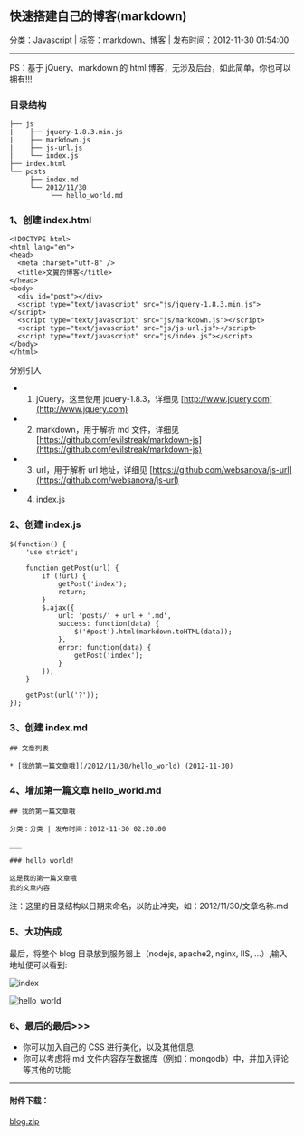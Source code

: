 ## 快速搭建自己的博客(markdown)

分类：Javascript | 标签：markdown、博客 | 发布时间：2012-11-30 01:54:00

___

PS：基于 jQuery、markdown 的 html 博客，无涉及后台，如此简单，你也可以拥有!!!

### 目录结构

    ├── js  
    |    ├── jquery-1.8.3.min.js
    |    ├── markdown.js
    |    ├── js-url.js
    |    └── index.js
    ├── index.html
    └── posts  
         ├── index.md
         └── 2012/11/30
              └── hello_world.md

### 1、创建 index.html

    <!DOCTYPE html>
    <html lang="en">
    <head>
      <meta charset="utf-8" />
      <title>文翼的博客</title>
    </head>
    <body>
      <div id="post"></div>
      <script type="text/javascript" src="js/jquery-1.8.3.min.js"></script>
      <script type="text/javascript" src="js/markdown.js"></script>
      <script type="text/javascript" src="js/js-url.js"></script>
      <script type="text/javascript" src="js/index.js"></script>
    </body>
    </html>


分别引入

* 1) jQuery，这里使用 jquery-1.8.3，详细见 [http://www.jquery.com](http://www.jquery.com)
* 2) markdown，用于解析 md 文件，详细见 [https://github.com/evilstreak/markdown-js](https://github.com/evilstreak/markdown-js)
* 3) url，用于解析 url 地址，详细见 [https://github.com/websanova/js-url](https://github.com/websanova/js-url)
* 4) index.js

### 2、创建 index.js

    $(function() {
        'use strict';
        
        function getPost(url) {
            if (!url) {
                getPost('index');
                return;
            }
            $.ajax({
                url: 'posts/' + url + '.md', 
                success: function(data) {
                    $('#post').html(markdown.toHTML(data));
                },
                error: function(data) {
                    getPost('index');
                }
            });
        }
        
        getPost(url('?'));
    });
    
### 3、创建 index.md

    ## 文章列表
    
    * [我的第一篇文章哦](/2012/11/30/hello_world) (2012-11-30)
    
### 4、增加第一篇文章 hello_world.md

    ## 我的第一篇文章哦
    
    分类：分类 | 发布时间：2012-11-30 02:20:00
    
    ___
    
    ### hello world! 
    
    这是我的第一篇文章哦  
    我的文章内容

注：这里的目录结构以日期来命名，以防止冲突，如：2012/11/30/文章名称.md

### 5、大功告成
最后，将整个 blog 目录放到服务器上（nodejs, apache2, nginx, IIS, ...）,输入地址便可以看到:

![index](/posts/2012/11/30/build_markdown_blog1.jpeg) 

![hello_world](/posts/2012/11/30/build_markdown_blog2.jpeg) 

### 6、最后的最后>>>
* 你可以加入自己的 CSS 进行美化，以及其他信息
* 你可以考虑将 md 文件内容存在数据库（例如：mongodb）中，并加入评论等其他的功能

___

#### 附件下载：
[blog.zip](/posts/2012/11/30/build_markdown_blog.zip)

